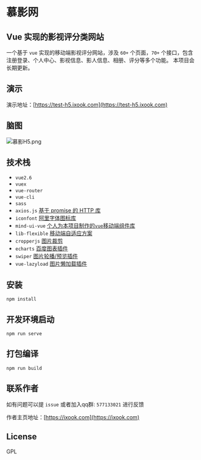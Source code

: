 # 慕影网

## Vue 实现的影视评分类网站

一个基于 `vue` 实现的移动端影视评分网站，涉及 `60+` 个页面，`70+` 个接口，包含注册登录、个人中心、影视信息、影人信息、相册、评分等多个功能。
本项目会长期更新。

## 演示
演示地址：[https://test-h5.ixook.com](https://test-h5.ixook.com)


## 脑图
![慕影H5.png](https://note-file.ixook.com/FqtgheEZr7IgaYEHyGwBQ-M1ipBV)

## 技术栈
- `vue2.6`
- `vuex`
- `vue-router`
- `vue-cli`
- `sass`
- `axios.js` [基于 promise 的 HTTP 库](https://www.kancloud.cn/yunye/axios/234845) 
- `iconfont` [阿里字体图标库](https://www.iconfont.cn/)
- `mind-ui-vue` [个人为本项目制作的`vue`移动端组件库](https://mind-ui.ixook.com/) 
- `lib-flexible` [移动端自适应方案](https://github.com/amfe/lib-flexible)
- `cropperjs` [图片裁剪](https://github.com/fengyuanchen/cropperjs)
- `echarts` [百度图表插件](https://echarts.apache.org/zh/index.html)
- `swiper` [图片轮播/预览插件](https://www.swiper.com.cn)
- `vue-lazyload` [图片懒加载插件](https://github.com/hilongjw/vue-lazyload)


## 安装
```
npm install
```

## 开发环境启动
```
npm run serve
```

## 打包编译
```
npm run build
```

## 联系作者
如有问题可以提 `issue` 或者加入qq群: `577133021` 进行反馈

作者主页地址：[https://ixook.com](https://ixook.com)


## License
GPL
